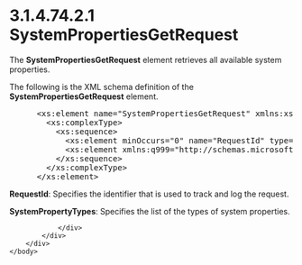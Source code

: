<html dir="LTR" xmlns:mshelp="http://msdn.microsoft.com/mshelp" xmlns:ddue="http://ddue.schemas.microsoft.com/authoring/2003/5" xmlns:xlink="http://www.w3.org/1999/xlink" xmlns:tool="http://www.microsoft.com/tooltip">
    <head>
        <meta http-equiv="Content-Type" content="text/html; CHARSET=utf-8"></meta>
        <meta name="save" content="history"></meta>
        <title>3.1.4.74.2.1 SystemPropertiesGetRequest</title>
        <xml>
            <mshelp:toctitle title="3.1.4.74.2.1 SystemPropertiesGetRequest"></mshelp:toctitle>
            <mshelp:rltitle title="[MS-SSMDSWS-15]: SystemPropertiesGetRequest"></mshelp:rltitle>
            <mshelp:keyword index="A" term="fae65c6f-7df9-44c0-8b99-6d47edc6502c"></mshelp:keyword>
            <mshelp:attr name="DCSext.ContentType" value="open specification"></mshelp:attr>
            <mshelp:attr name="AssetID" value="fae65c6f-7df9-44c0-8b99-6d47edc6502c"></mshelp:attr>
            <mshelp:attr name="TopicType" value="kbRef"></mshelp:attr>
            <mshelp:attr name="DCSext.Title" value="[MS-SSMDSWS-15]: SystemPropertiesGetRequest" />
        </xml>
    </head>
    <body>
        <div id="header">
            <h1 class="heading">3.1.4.74.2.1 SystemPropertiesGetRequest</h1>
        </div>
        <div id="mainSection">
            <div id="mainBody">
                <div id="allHistory" class="saveHistory"></div>
                <div id="sectionSection0" class="section" name="collapseableSection">
                    

<p>The <b>SystemPropertiesGetRequest</b> element retrieves all
available system properties.</p>

<p>The following is the XML schema definition of the <b>SystemPropertiesGetRequest</b>
element.</p>

<dl>
<dd>
<div><pre> &lt;xs:element name=&quot;SystemPropertiesGetRequest&quot; xmlns:xs=&quot;http://www.w3.org/2001/XMLSchema&quot;&gt;
   &lt;xs:complexType&gt;
     &lt;xs:sequence&gt;
       &lt;xs:element minOccurs=&quot;0&quot; name=&quot;RequestId&quot; type=&quot;ser:guid&quot; /&gt;
       &lt;xs:element xmlns:q999=&quot;http://schemas.microsoft.com/sqlserver/masterdataservices/2009/09&quot; minOccurs=&quot;0&quot; name=&quot;SystemPropertyTypes&quot; nillable=&quot;true&quot; type=&quot;q999:ArrayOfSystemPropertyType&quot; /&gt;
     &lt;/xs:sequence&gt;
   &lt;/xs:complexType&gt;
 &lt;/xs:element&gt;
</pre></div>
</dd></dl>

<p><b>RequestId</b>: Specifies the identifier that is
used to track and log the request.</p>

<p><b>SystemPropertyTypes</b>: Specifies the list of the
types of system properties.</p>


                </div>
            </div>
        </div>
    </body>
</html>